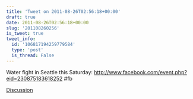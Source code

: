 ```yaml
---
title: 'Tweet on 2011-08-26T02:56:18+00:00'
draft: true
date: 2011-08-26T02:56:18+00:00
slug: '201108260256'
is_tweet: true
tweet_info:
  id: '106817194259779584'
  type: 'post'
  is_thread: False
---
```




Water fight in Seattle this Saturday: <http://www.facebook.com/event.php?eid=230875183618252> #fb

[Discussion](https://x.com/sytelus/status/106817194259779584)
